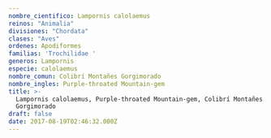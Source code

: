 ```yaml
---
nombre_cientifico: Lampornis calolaemus
reinos: "Animalia"
divisiones: "Chordata"
clases: "Aves"
ordenes: Apodiformes
familias: 'Trochilidae '
generos: Lampornis
especie: calolaemus
nombre_comun: Colibrí Montañes Gorgimorado
nombre_ingles: Purple-throated Mountain-gem
title: >-
  Lampornis calolaemus, Purple-throated Mountain-gem, Colibrí Montañes
  Gorgimorado
draft: false
date: 2017-08-19T02:46:32.000Z
---
```


